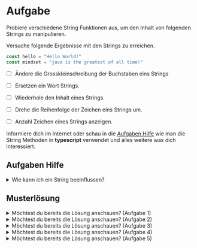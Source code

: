 # Aufgabe

Probiere verschiedene String Funktionen aus, um den Inhalt von folgenden Strings zu manipulieren.

Versuche folgende Ergebnisse mit den Strings zu erreichen.

```typescript
const hello = "Hello World!"
const mindset = "java is the greatest of all time!"
```

- [ ] Ändere die Grosskleinschreibung der Buchstaben eins Strings
- [ ] Ersetzen ein Wort Strings.
- [ ] Wiederhole den Inhalt eines Strings.
- [ ] Drehe die Reihenfolge der Zeichen eins Strings um.
- [ ] Anzahl Zeichen eines Strings anzeigen.


Informiere dich im Internet oder schau in die [Aufgaben Hilfe](#aufgaben-hilfe) wie man die String Methoden in **typescript** verwendet und alles
weitere was dich interessiert.

## Aufgaben Hilfe

<details>
  <summary>Wie kann ich ein String beeinflussen?</summary>

Eine ziemliche gute Übersicht der verschiedenen Funktionen ist auf [w3schools](https://www.w3schools.com/js/js_strings.asp) zu finden

</details>

## Musterlösung

<details>
  <summary>Möchtest du bereits die Lösung anschauen? (Aufgabe 1)</summary>


  ```typescript
console.log(hello.toUpperCase());
// HELLO WORLD!
  ```

</details>

<details>
  <summary>Möchtest du bereits die Lösung anschauen? (Aufgabe 2)</summary>


  ```typescript
console.log(mindset.replace("java", "typescript"));
//typescript is the greatest of all time!
  ```

</details>

<details>
  <summary>Möchtest du bereits die Lösung anschauen? (Aufgabe 3)</summary>


  ```typescript
console.log(hello.repeat(10));
//Hello World!Hello World!Hello World!Hello World!Hello World!Hello World!Hello World!Hello World!Hello World!Hello World!
  ```

</details>

<details>
  <summary>Möchtest du bereits die Lösung anschauen? (Aufgabe 4)</summary>


  ```typescript
console.log(hello.split("").reverse().join(""));
//!dlroW olleH
  ```

</details>

<details>
  <summary>Möchtest du bereits die Lösung anschauen? (Aufgabe 5)</summary>


  ```typescript
console.log(hello.length);
// 12
  ```

</details>
